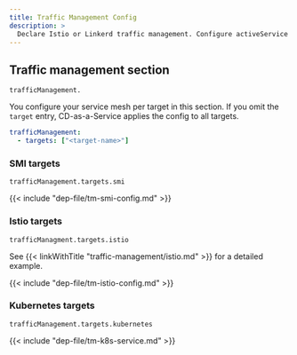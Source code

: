 ```yaml
---
title: Traffic Management Config
description: >
  Declare Istio or Linkerd traffic management. Configure activeService and previewService. You can restrict traffic management to a specific deployment target.
---
```


## Traffic management section

`trafficManagement.`

You configure your service mesh per target in this section. If you omit the `target` entry, CD-as-a-Service applies the config to all targets.

```yaml
trafficManagement:
  - targets: ["<target-name>"]
```

### SMI targets

`trafficManagement.targets.smi`

{{< include "dep-file/tm-smi-config.md" >}}

### Istio targets

`trafficManagment.targets.istio`

See {{< linkWithTitle "traffic-management/istio.md" >}} for a detailed example.

{{< include "dep-file/tm-istio-config.md" >}}

### Kubernetes targets

`trafficManagement.targets.kubernetes`

{{< include "dep-file/tm-k8s-service.md" >}}
